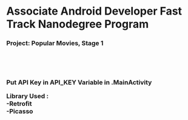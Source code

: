 <h1><b>Associate Android Developer Fast Track Nanodegree Program</b><br></h1>
<h3>Project: Popular Movies, Stage 1<h3><br>
<br>
<br>
Put API Key in API_KEY Variable in .MainActivity <br>

Library Used :<br>
-Retrofit<br>
-Picasso<br>
